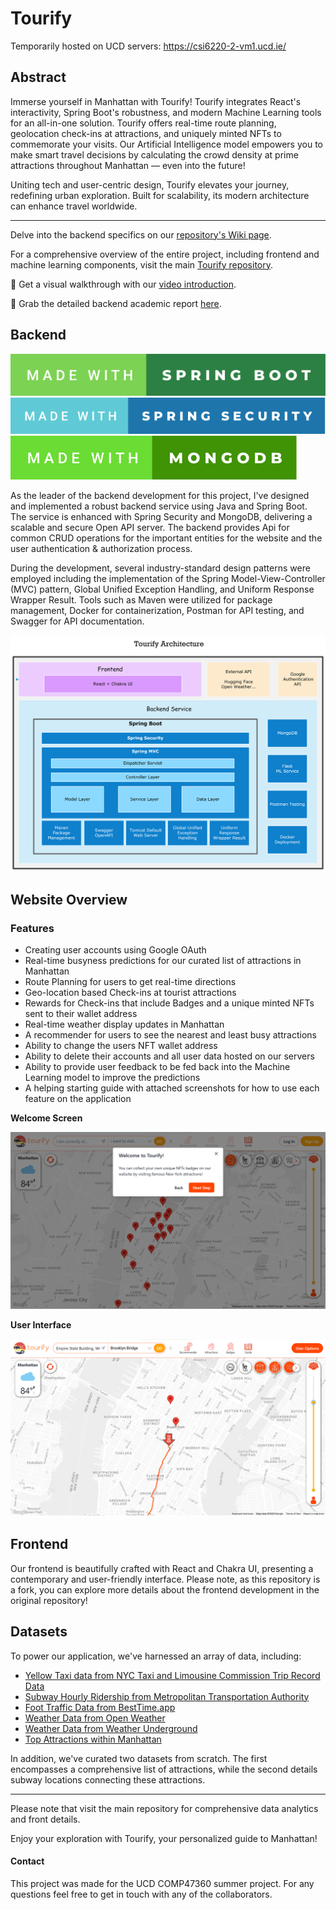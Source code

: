 # Tourify
  
Temporarily hosted on UCD servers: https://csi6220-2-vm1.ucd.ie/

## Abstract

Immerse yourself in Manhattan with Tourify! Tourify integrates React's interactivity, Spring Boot's robustness, and modern Machine Learning tools for an all-in-one solution. Tourify offers real-time route planning, geolocation check-ins at attractions, and uniquely minted NFTs to commemorate your visits. Our Artificial Intelligence model empowers you to make smart travel decisions by calculating the crowd density at prime attractions throughout Manhattan — even into the future!

Uniting tech and user-centric design, Tourify elevates your journey, redefining urban exploration. Built for scalability, its modern architecture can enhance travel worldwide.

---
Delve into the backend specifics on our [repository's Wiki page](https://github.com/ddrangers/Tourify-Backend/wiki).

For a comprehensive overview of the entire project, including frontend and machine learning components, visit the main [Tourify repository](https://github.com/ajwadjaved/Tourify).

🎥 Get a visual walkthrough with our [video introduction](www.example).

📄 Grab the detailed backend academic report [here](https://drive.google.com/file/d/1wj3F0XTr-o5il59UX4iwGROH57-BnBPY/view?usp=sharing).

## Backend

![Made with Spring Boot](assets/made-with-spring-boot.svg)
![Made with Spring Security](assets/made-with-spring-security.svg)
![Made with MongoDB](assets/made-with-mongodb.svg)

As the leader of the backend development for this project, I've designed and implemented a robust backend service using Java and Spring Boot. The service is enhanced with Spring Security and MongoDB, delivering a scalable and secure Open API server. The backend provides Api for common CRUD operations for the important entities for the website and the user authentication & authorization process.

During the development, several industry-standard design patterns were employed including the implementation of the Spring Model-View-Controller (MVC) pattern, Global Unified Exception Handling, and Uniform Response Wrapper Result. Tools such as Maven were utilized for package management, Docker for containerization, Postman for API testing, and Swagger for API documentation.

![Tourify Architecture](assets/Tourify%20Architecture.png)

## Website Overview

### Features
* Creating user accounts using Google OAuth
* Real-time busyness predictions for our curated list of attractions in Manhattan
* Route Planning for users to get real-time directions
* Geo-location based Check-ins at tourist attractions
* Rewards for Check-ins that include Badges and a unique minted NFTs sent to their wallet address
* Real-time weather display updates in Manhattan
* A recommender for users to see the nearest and least busy attractions
* Ability to change the users NFT wallet address
* Ability to delete their accounts and all user data hosted on our servers
* Ability to provide user feedback to be fed back into the Machine Learning model to improve the predictions
* A helping starting guide with attached screenshots for how to use each feature on the application

**Welcome Screen**

![Screenshot 11](assets/img1.png)
  
**User Interface**
  
![Screenshot 2](assets/img2.png)

## Frontend

Our frontend is beautifully crafted with React and Chakra UI, presenting a contemporary and user-friendly interface. Please note, as this repository is a fork, you can explore more details about the frontend development in the original repository!

## Datasets

To power our application, we've harnessed an array of data, including:

* [Yellow Taxi data from NYC Taxi and Limousine Commission Trip Record Data](https://www.nyc.gov/site/tlc/about/tlc-trip-record-data.page)
* [Subway Hourly Ridership from Metropolitan Transportation Authority](https://data.ny.gov/Transportation/MTA-Subway-Hourly-Ridership-Beginning-February-2022/ekwu-khcy)
* [Foot Traffic Data from BestTime.app](https://besttime.app/)
* [Weather Data from Open Weather](https://openweathermap.org/current)
* [Weather Data from Weather Underground](https://www.wunderground.com/history/daily/us/ny/new-york-city/KLGA)
* [Top Attractions within Manhattan](https://www.timeout.com/newyork/attractions/new-york-attractions)

In addition, we've curated two datasets from scratch. The first encompasses a comprehensive list of attractions, while the second details subway locations connecting these attractions.



---

Please note that visit the main repository for comprehensive data analytics and front details.

Enjoy your exploration with Tourify, your personalized guide to Manhattan!

#### Contact
  
This project was made for the UCD COMP47360 summer project. For any questions feel free to get in touch with any of the collaborators.
